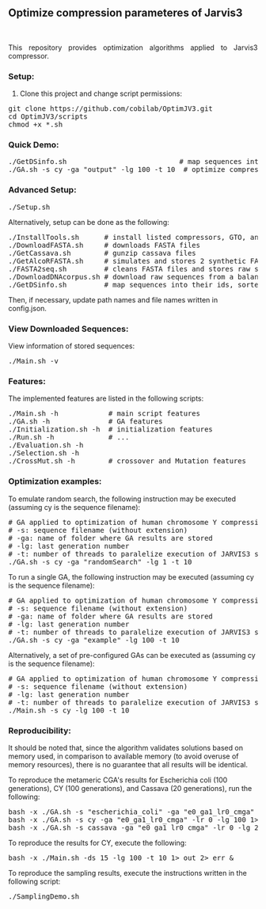 ## <b>Optimize compression parameteres of Jarvis3</b> ##

<br>

<p align="justify">This repository provides optimization algorithms applied to Jarvis3 compressor.</p>

### Setup: ###

1. Clone this project and change script permissions:
<pre>
git clone https://github.com/cobilab/OptimJV3.git
cd OptimJV3/scripts
chmod +x *.sh
</pre>

### Quick Demo: ###

<pre>
./GetDSinfo.sh                           # map sequences into its DS, sorted by size; view sequences info
./GA.sh -s cy -ga "output" -lg 100 -t 10  # optimize compression of CY.seq (Human Chromsome Y) with canonical GA for 100 generations and 10 threads
</pre>

### Advanced Setup: ###

<pre>
./Setup.sh
</pre>

Alternatively, setup can be done as the following:
<pre>
./InstallTools.sh      # install listed compressors, GTO, and AlcoR
./DownloadFASTA.sh     # downloads FASTA files
./GetCassava.sh        # gunzip cassava files
./GetAlcoRFASTA.sh     # simulates and stores 2 synthetic FASTA sequences
./FASTA2seq.sh         # cleans FASTA files and stores raw sequence files
./DownloadDNAcorpus.sh # download raw sequences from a balanced sequence corpus
./GetDSinfo.sh         # map sequences into their ids, sorted by size; view sequences info
</pre>

Then, if necessary, update path names and file names written in config.json.

### View Downloaded Sequences: ###

View information of stored sequences: 
<pre>
./Main.sh -v
</pre>

### Features: ###

The implemented features are listed in the following scripts:
<pre>
./Main.sh -h            # main script features
./GA.sh -h              # GA features
./Initialization.sh -h  # initialization features
./Run.sh -h             # ...
./Evaluation.sh -h      
./Selection.sh -h
./CrossMut.sh -h        # crossover and Mutation features
</pre>

### Optimization examples: ###

To emulate random search, the following instruction may be executed (assuming cy is the sequence filename):
<pre>
# GA applied to optimization of human chromosome Y compression
# -s: sequence filename (without extension)
# -ga: name of folder where GA results are stored
# -lg: last generation number
# -t: number of threads to paralelize execution of JARVIS3 solutions
./GA.sh -s cy -ga "randomSearch" -lg 1 -t 10
</pre>

To run a single GA, the following instruction may be executed (assuming cy is the sequence filename):
<pre>
# GA applied to optimization of human chromosome Y compression
# -s: sequence filename (without extension)
# -ga: name of folder where GA results are stored
# -lg: last generation number
# -t: number of threads to paralelize execution of JARVIS3 solutions
./GA.sh -s cy -ga "example" -lg 100 -t 10
</pre>

Alternatively, a set of pre-configured GAs can be executed as (assuming cy is the sequence filename):
<pre>
# GA applied to optimization of human chromosome Y compression
# -s: sequence filename (without extension)
# -lg: last generation number
# -t: number of threads to paralelize execution of JARVIS3 solutions
./Main.sh -s cy -lg 100 -t 10
</pre>

### Reproducibility: ###

It should be noted that, since the algorithm validates solutions based on memory used, in comparison to available memory (to avoid overuse of memory resources), there is no guarantee that all results will be identical.

To reproduce the metameric CGA's results for Escherichia coli (100 generations), CY (100 generations), and Cassava (20 generations), run the following:
<pre>
bash -x ./GA.sh -s "escherichia_coli" -ga "e0_ga1_lr0_cmga" -lr 0 -lg 100 1> out 2> err &
bash -x ./GA.sh -s cy -ga "e0_ga1_lr0_cmga" -lr 0 -lg 100 1> out 2> err &
bash -x ./GA.sh -s cassava -ga "e0_ga1_lr0_cmga" -lr 0 -lg 20 1> out 2> err &
</pre>

To reproduce the results for CY, execute the following:
<pre>
bash -x ./Main.sh -ds 15 -lg 100 -t 10 1> out 2> err &
</pre>

To reproduce the sampling results, execute the instructions written in the following script:
<pre>
./SamplingDemo.sh
</pre>
